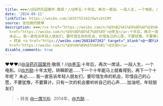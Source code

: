 ```yaml
---
title: ❤️❤️❤️//@没药花园案件:敬佩！//@李玉:十年后，再次一席话，一段人生，一个电影。//@方励:十年太短，转瞬即逝……下一个十年能马上就看得到，再下一个十年...
date: '2024-09-11'
linkTitle: https://weibo.com/1655755343/OwtvGtCMY
source: 张怡微的微博
description: ❤️❤️❤️//<a href="https://weibo.com/n/%E6%B2%A1%E8%8D%AF%E8%8A%B1%E5%9B%AD%E6%A1%88%E4%BB%B6">@没药花园案件</a>:敬佩！//<a
  href="https://weibo.com/n/%E6%9D%8E%E7%8E%89">@李玉</a>:十年后，再次一席话，一段人生，一个电影。//<a href="https://weibo.com/n/%E6%96%B9%E5%8A%B1">@方励</a>:十年太短，转瞬即逝……下一个十年能马上就看得到，再下一个十年呢？
  未必…… 我一直告诉年轻人朋友们，要珍惜生命的机会，珍惜自己的心愿，不要犹豫，不要算计，只有一次的机会要听听自己的心声……加油吧，年轻朋友们<br><blockquote>
  - 转发 <a href="https://weibo.com/2681847263" target="_blank">@一席YiXi</a>: 2014年，<a
  href="https://weibo.com/n/%E6%96%B9%E5%8A%B1">@方励</a> ...
disable_comments: true
---
```

❤️❤️❤️//<a href="https://weibo.com/n/%E6%B2%A1%E8%8D%AF%E8%8A%B1%E5%9B%AD%E6%A1%88%E4%BB%B6">@没药花园案件</a>:敬佩！//<a href="https://weibo.com/n/%E6%9D%8E%E7%8E%89">@李玉</a>:十年后，再次一席话，一段人生，一个电影。//<a href="https://weibo.com/n/%E6%96%B9%E5%8A%B1">@方励</a>:十年太短，转瞬即逝……下一个十年能马上就看得到，再下一个十年呢？ 未必…… 我一直告诉年轻人朋友们，要珍惜生命的机会，珍惜自己的心愿，不要犹豫，不要算计，只有一次的机会要听听自己的心声……加油吧，年轻朋友们<br><blockquote> - 转发 <a href="https://weibo.com/2681847263" target="_blank">@一席YiXi</a>: 2014年，<a href="https://weibo.com/n/%E6%96%B9%E5%8A%B1">@方励</a> ...